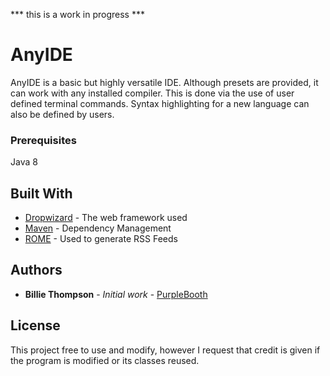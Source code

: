 *** this is a work in progress ***


# AnyIDE

AnyIDE is a basic but highly versatile IDE. Although presets are provided, it can work with any installed compiler. This is done via the use of user defined terminal commands. Syntax highlighting for a new language can also be defined by users.

### Prerequisites

Java 8


## Built With

* [Dropwizard](http://www.dropwizard.io/1.0.2/docs/) - The web framework used
* [Maven](https://maven.apache.org/) - Dependency Management
* [ROME](https://rometools.github.io/rome/) - Used to generate RSS Feeds

## Authors

* **Billie Thompson** - *Initial work* - [PurpleBooth](https://github.com/PurpleBooth)

## License

This project free to use and modify, however I request that credit is given if the program is modified or its classes reused.
